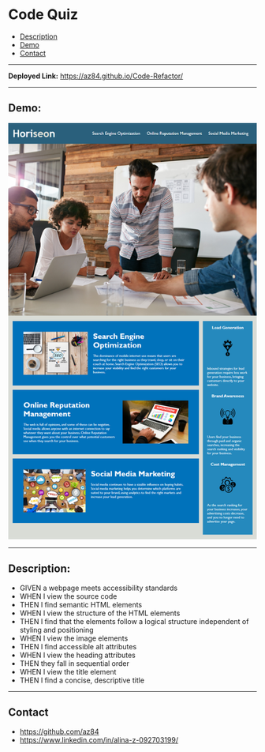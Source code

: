 # Code Quiz

* [Description](#Description)
* [Demo](#Demo)
* [Contact](#Contact)

***

**Deployed Link:** https://az84.github.io/Code-Refactor/

***
## Demo:

![demogif](01-html-css-git-homework-demo.png)

***
## Description:

- GIVEN a webpage meets accessibility standards
- WHEN I view the source code
- THEN I find semantic HTML elements
- WHEN I view the structure of the HTML elements
- THEN I find that the elements follow a logical structure independent of styling and positioning
- WHEN I view the image elements
- THEN I find accessible alt attributes
- WHEN I view the heading attributes
- THEN they fall in sequential order
- WHEN I view the title element
- THEN I find a concise, descriptive title

***
## Contact
- https://github.com/az84
- https://www.linkedin.com/in/alina-z-092703199/